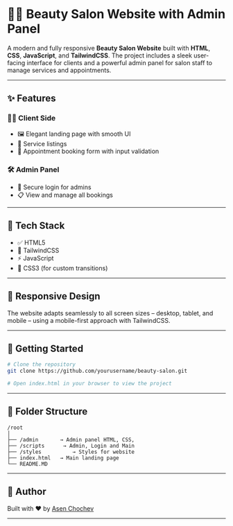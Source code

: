 
# 💇‍♀️ Beauty Salon Website with Admin Panel

A modern and fully responsive **Beauty Salon Website** built with **HTML**, **CSS**, **JavaScript**, and **TailwindCSS**. The project includes a sleek user-facing interface for clients and a powerful admin panel for salon staff to manage services and appointments.

---

## ✨ Features

### 👩‍💼 Client Side
- 🖼️ Elegant landing page with smooth UI
- 💅 Service listings
- 📅 Appointment booking form with input validation

### 🛠️ Admin Panel
- 🔐 Secure login for admins
- 📋 View and manage all bookings

---

## 🧰 Tech Stack

- ✅ HTML5  
- 🎨 TailwindCSS  
- ⚡ JavaScript  
- 🧱 CSS3 (for custom transitions)

---

## 📱 Responsive Design

The website adapts seamlessly to all screen sizes – desktop, tablet, and mobile – using a mobile-first approach with TailwindCSS.

---

## 🚀 Getting Started

```bash
# Clone the repository
git clone https://github.com/yourusername/beauty-salon.git

# Open index.html in your browser to view the project
```

---

## 📂 Folder Structure

```
/root
│
├── /admin       → Admin panel HTML, CSS,
├── /scripts      → Admin, Login and Main
├── /styles          → Styles for website
├── index.html   → Main landing page
└── README.MD
```

---

## 🙌 Author

Built with ❤️ by [Asen Chochev](https://github.com/asenchochev)

---

